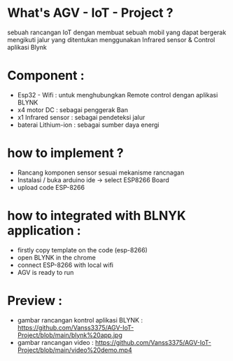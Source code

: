 # What's AGV - IoT - Project ?

sebuah rancangan IoT dengan membuat sebuah mobil yang dapat bergerak mengikuti jalur yang ditentukan menggunakan Infrared sensor & Control aplikasi Blynk

# Component :
- Esp32 - Wifi : untuk menghubungkan Remote control dengan aplikasi BLYNK
- x4 motor DC : sebagai penggerak Ban
- x1 Infrared sensor : sebagai pendeteksi jalur
- baterai Lithium-ion : sebagai sumber daya energi

# how to implement ?
- Rancang komponen sensor sesuai mekanisme rancnagan
- Instalasi / buka arduino ide -> select ESP8266 Board
- upload code ESP-8266

# how to integrated with BLNYK application : 
- firstly copy template on the code (esp-8266)
- open BLYNK in the chrome
- connect ESP-8266 with local wifi
- AGV is ready to run

# Preview : 
- gambar rancangan kontrol aplikasi BLYNK : https://github.com/Vanss3375/AGV-IoT-Project/blob/main/blynk%20app.jpg
- gambar rancangan video : https://github.com/Vanss3375/AGV-IoT-Project/blob/main/video%20demo.mp4
